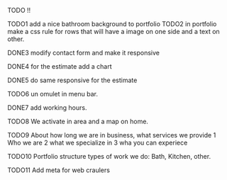 TODO !!

TODO1 add a nice bathroom background to portfolio
TODO2 in portfolio make a css rule for rows that will have a image on one side and a text on other.

DONE3 modify contact form and make it responsive

DONE4 for the estimate add a chart

DONE5 do same responsive for the estimate

TODO6 un omulet in menu bar.

DONE7 add working hours.

TODO8 We activate in area and a map on home.

TODO9 About how long we are in business, what services we provide
    1 Who we are
    2 what we specialize in
    3 wha you can experiece

TODO10 Portfolio structure types of work we do: Bath, Kitchen, other.

TODO11 Add  meta for web craulers